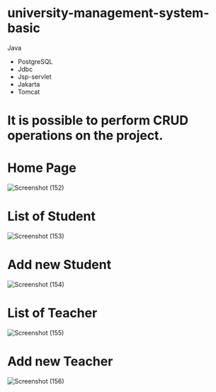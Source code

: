 # university-management-system-basic
Java
- PostgreSQL
- Jdbc
- Jsp-servlet
- Jakarta
- Tomcat
# It is possible to perform CRUD operations on the project.
# Home Page
![Screenshot (152)](https://user-images.githubusercontent.com/116680886/233791629-f976cfa7-c0a7-43db-b6f6-acb4a02c8239.png)
# List of Student
![Screenshot (153)](https://user-images.githubusercontent.com/116680886/233791657-cce53dd9-9780-4120-b8d1-71053f7f4322.png)
# Add new Student
![Screenshot (154)](https://user-images.githubusercontent.com/116680886/233791673-a3f8df6f-3d52-41a0-93ec-6b8f758f3719.png)
# List of Teacher
![Screenshot (155)](https://user-images.githubusercontent.com/116680886/233791683-40b582ae-2031-46b3-b7ee-9d108271e8a4.png)
# Add new Teacher
![Screenshot (156)](https://user-images.githubusercontent.com/116680886/233791701-38a42b59-4e44-4986-ae79-f3092ead0e70.png)
